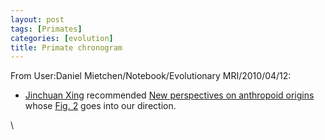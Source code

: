 ```yaml
---
layout: post
tags: [Primates]
categories: [evolution]
title: Primate chronogram
---
```







 





From User:Daniel Mietchen/Notebook/Evolutionary MRI/2010/04/12:




-   [Jinchuan
    Xing](http://sites.google.com/site/chuanchuaner/ "http://sites.google.com/site/chuanchuaner/")
    recommended [New perspectives on anthropoid
    origins](http://www.pnas.org/content/107/11/4797 "http://www.pnas.org/content/107/11/4797")
    whose [Fig.
    2](http://www.pnas.org/content/107/11/4797/F2.expansion.html "http://www.pnas.org/content/107/11/4797/F2.expansion.html")
    goes into our direction.

\

